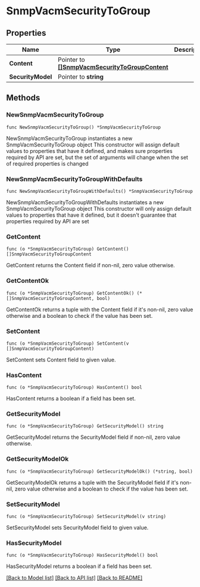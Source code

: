 # SnmpVacmSecurityToGroup

## Properties

Name | Type | Description | Notes
------------ | ------------- | ------------- | -------------
**Content** | Pointer to [**[]SnmpVacmSecurityToGroupContent**](SnmpVacmSecurityToGroupContent.md) |  | [optional] 
**SecurityModel** | Pointer to **string** |  | [optional] 

## Methods

### NewSnmpVacmSecurityToGroup

`func NewSnmpVacmSecurityToGroup() *SnmpVacmSecurityToGroup`

NewSnmpVacmSecurityToGroup instantiates a new SnmpVacmSecurityToGroup object
This constructor will assign default values to properties that have it defined,
and makes sure properties required by API are set, but the set of arguments
will change when the set of required properties is changed

### NewSnmpVacmSecurityToGroupWithDefaults

`func NewSnmpVacmSecurityToGroupWithDefaults() *SnmpVacmSecurityToGroup`

NewSnmpVacmSecurityToGroupWithDefaults instantiates a new SnmpVacmSecurityToGroup object
This constructor will only assign default values to properties that have it defined,
but it doesn't guarantee that properties required by API are set

### GetContent

`func (o *SnmpVacmSecurityToGroup) GetContent() []SnmpVacmSecurityToGroupContent`

GetContent returns the Content field if non-nil, zero value otherwise.

### GetContentOk

`func (o *SnmpVacmSecurityToGroup) GetContentOk() (*[]SnmpVacmSecurityToGroupContent, bool)`

GetContentOk returns a tuple with the Content field if it's non-nil, zero value otherwise
and a boolean to check if the value has been set.

### SetContent

`func (o *SnmpVacmSecurityToGroup) SetContent(v []SnmpVacmSecurityToGroupContent)`

SetContent sets Content field to given value.

### HasContent

`func (o *SnmpVacmSecurityToGroup) HasContent() bool`

HasContent returns a boolean if a field has been set.

### GetSecurityModel

`func (o *SnmpVacmSecurityToGroup) GetSecurityModel() string`

GetSecurityModel returns the SecurityModel field if non-nil, zero value otherwise.

### GetSecurityModelOk

`func (o *SnmpVacmSecurityToGroup) GetSecurityModelOk() (*string, bool)`

GetSecurityModelOk returns a tuple with the SecurityModel field if it's non-nil, zero value otherwise
and a boolean to check if the value has been set.

### SetSecurityModel

`func (o *SnmpVacmSecurityToGroup) SetSecurityModel(v string)`

SetSecurityModel sets SecurityModel field to given value.

### HasSecurityModel

`func (o *SnmpVacmSecurityToGroup) HasSecurityModel() bool`

HasSecurityModel returns a boolean if a field has been set.


[[Back to Model list]](../README.md#documentation-for-models) [[Back to API list]](../README.md#documentation-for-api-endpoints) [[Back to README]](../README.md)


